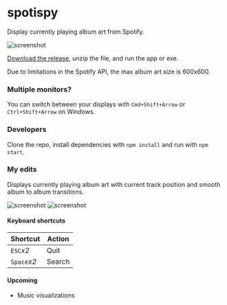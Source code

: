 # spotispy
Display currently playing album art from Spotify.

![screenshot](http://i.imgur.com/qTb56Nl.jpg)

[Download the release](https://github.com/tma02/spotispy/releases), unzip the file, and run the app or exe.

Due to limitations in the Spotify API, the max album art size is 600x600.

### Multiple monitors?
You can switch between your displays with ```Cmd+Shift+Arrow``` or ```Ctrl+Shift+Arrow``` on Windows.

### Developers
Clone the repo, install dependencies with ```npm install``` and run with ```npm start```.

### My edits
Displays currently playing album art with current track position and smooth album to album transitions.

![screenshot](http://i.imgur.com/IlLxrgP.png)
![screenshot](http://i.imgur.com/1NHXi5p.png)

#### Keyboard shortcuts

| Shortcut        | Action |
|-----------------|--------|
| ```ESC```*x2*   | Quit   |
| ```Space```*x2* | Search |

#### Upcoming
* Music visualizations